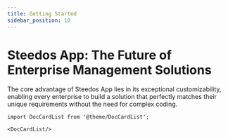 ```yaml
---
title: Getting Started
sidebar_position: 10
---
```


# Steedos App: The Future of Enterprise Management Solutions

The core advantage of Steedos App lies in its exceptional customizability, enabling every enterprise to build a solution that perfectly matches their unique requirements without the need for complex coding.


```mdx-code-block
import DocCardList from '@theme/DocCardList';

<DocCardList/>
```
